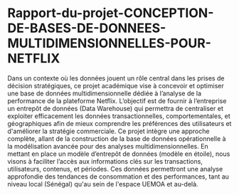 # Rapport-du-projet-CONCEPTION-DE-BASES-DE-DONNEES-MULTIDIMENSIONNELLES-POUR-NETFLIX

Dans un contexte où les données jouent un rôle central dans les prises de décision stratégiques, ce projet académique vise à concevoir et optimiser une base de données multidimensionnelle dédiée à l’analyse de la performance de la plateforme Netflix. L’objectif est de fournir à l’entreprise un entrepôt de données (Data Warehouse) qui permettra de centraliser et exploiter efficacement les données transactionnelles, comportementales, et géographiques afin de mieux comprendre les préférences des utilisateurs et d'améliorer la stratégie commerciale.
Ce projet intègre une approche complète, allant de la construction de la base de données opérationnelle à la modélisation avancée pour des analyses multidimensionnelles. En mettant en place un modèle d’entrepôt de données (modèle en étoile), nous visons à faciliter l’accès aux informations clés sur les transactions, utilisateurs, contenus, et périodes. Ces données permettront une analyse approfondie des tendances de consommation et des performances, tant au niveau local (Sénégal) qu'au sein de l'espace UEMOA et au-delà.
